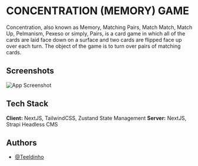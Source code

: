 # CONCENTRATION (MEMORY) GAME

Concentration, also known as Memory, Matching Pairs, Match Match, Match Up, Pelmanism, Pexeso or simply, Pairs, is a card game in which all of the cards are laid face down on a surface and two cards are flipped face up over each turn. The object of the game is to turn over pairs of matching cards.

## Screenshots

![App Screenshot](https://www.dropbox.com/s/vqjy2n67coiherp/Desktop%20-%202.png?dl=0)

## Tech Stack

**Client:** NextJS, TailwindCSS, Zustand State Management
**Server:** NextJS, Strapi Headless CMS

## Authors

- [@Teeldinho](https://www.github.com/Teeldinho)
